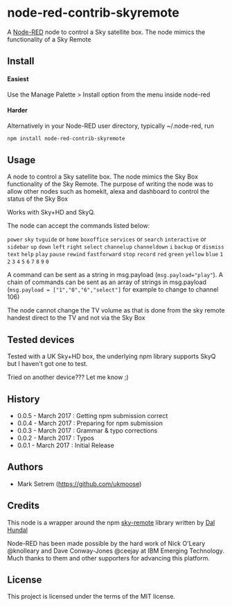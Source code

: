 # node-red-contrib-skyremote
A [Node-RED](http://nodered.org) node to control a Sky satellite box. The node mimics the functionality of a Sky Remote

## Install

#### Easiest
Use the Manage Palette > Install option from the menu inside node-red

#### Harder
Alternatively in your Node-RED user directory, typically ~/.node-red, run
```bash
npm install node-red-contrib-skyremote
```

## Usage
A node to control a Sky satellite box. The node mimics the Sky Box functionality of the Sky Remote.  The purpose of writing the node was to allow other nodes such as homekit, alexa and dashboard to control the status of the Sky Box

Works with Sky+HD and SkyQ. 

The node can accept the commands listed below: 

```power``` ```sky```
```tvguide``` or ```home``` ```boxoffice``` ```services``` or ```search``` ```interactive``` or ```sidebar```
```up``` ```down``` ```left``` ```right``` ```select```
```channelup``` ```channeldown``` ```i```
```backup``` or ```dismiss``` ```text``` ```help```
```play``` ```pause``` ```rewind``` ```fastforward``` ```stop``` ```record```
```red``` ```green``` ```yellow``` ```blue```
```1``` ```2``` ```3``` ```4``` ```5``` ```6``` ```7``` ```8``` ```9``` ```0```

 A command can be sent as a string in msg.payload (```msg.payload="play"```).  A chain of commands can be sent as an array of strings in msg.payload (```msg.payload = ["1","0","6","select"]``` for example to change to channel 106)

 The node cannot change the TV volume as that is done from the sky remote handest direct to the TV and not via the Sky Box


## Tested devices

Tested with a UK Sky+HD box, the underlying npm library supports SkyQ but I haven't got one to test.

Tried on another device??? Let me know ;)

## History

- 0.0.5 - March 2017 : Getting npm submission correct
- 0.0.4 - March 2017 : Preparing for npm submission
- 0.0.3 - March 2017 : Grammar & typo corrections
- 0.0.2 - March 2017 : Typos
- 0.0.1 - March 2017 : Initial Release

## Authors
* Mark Setrem (https://github.com/ukmoose)

## Credits

This node is a wrapper around the npm  [sky-remote](https://www.npmjs.com/package/sky-remote) library written by [Dal Hundal](https://github.com/dalhundal) 

Node-RED has been made possible by the hard work of Nick O'Leary @knolleary and Dave Conway-Jones @ceejay at IBM Emerging Technology. Much thanks to them and other supporters for advancing this platform.

## License
This project is licensed under the terms of the MIT license.